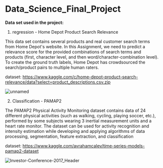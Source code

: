 # Data_Science_Final_Project

**Data set used in the project:**

1. regression - Home Depot Product Search Relevance

This data set contains several products and real customer search terms from Home Depot's website. In this Assignment, we need to predict a relevance score for the provided combinations of search terms and products (first, character level, and then word/character-combination level). To create the ground truth labels, Home Depot has crowdsourced the search/product pairs to multiple human raters.

dataset: https://www.kaggle.com/c/home-depot-product-search-relevance/data?select=product_descriptions.csv.zip

![unnamed](https://user-images.githubusercontent.com/73881872/110826136-72a7ad80-829d-11eb-8364-ddaeb7487934.jpg)


2. Classification - PAMAP2

The PAMAP2 Physical Activity Monitoring dataset contains data of 24 different physical activities (such as walking, cycling, playing soccer, etc.), performed by some subjects wearing 3 inertial measurement units and a heart rate monitor. The dataset can be used for activity recognition and intensity estimation while developing and applying algorithms of data processing, segmentation, feature extraction, and classification

dataset: https://www.kaggle.com/avrahamcalev/time-series-models-pamap2-dataset

![Investor-Conference-2017_Header](https://user-images.githubusercontent.com/73881872/110826173-7b987f00-829d-11eb-84f5-8c40bc9ab822.jpg)

